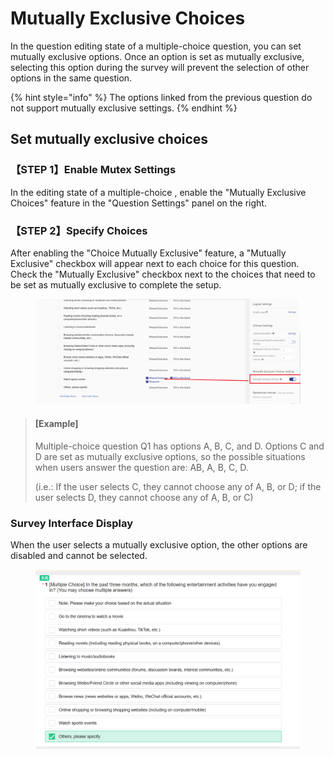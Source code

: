 # Mutually Exclusive Choices

In the question editing state of a multiple-choice question, you can set mutually exclusive options. Once an option is set as mutually exclusive, selecting this option during the survey will prevent the selection of other options in the same question.

{% hint style="info" %}
The options linked from the previous question do not support mutually exclusive settings.
{% endhint %}

## Set mutually exclusive choices

### 【STEP 1】Enable Mutex Settings

In the editing state of a multiple-choice , enable the "Mutually Exclusive Choices" feature in the "Question Settings" panel on the right.

### 【STEP 2】Specify Choices

After enabling the "Choice Mutually Exclusive" feature, a "Mutually Exclusive" checkbox will appear next to each choice for this question. Check the "Mutually Exclusive" checkbox next to the choices that need to be set as mutually exclusive to complete the setup.

<figure><img src="../../../../.gitbook/assets/image (897).png" alt=""><figcaption></figcaption></figure>

> #### \[Example]
>
> Multiple-choice question Q1 has options A, B, C, and D. Options C and D are set as mutually exclusive options, so the possible situations when users answer the question are: AB, A, B, C, D.
>
> (i.e.: If the user selects C, they cannot choose any of A, B, or D; if the user selects D, they cannot choose any of A, B, or C)

### Survey Interface Display

When the user selects a mutually exclusive option, the other options are disabled and cannot be selected.

<figure><img src="../../../../.gitbook/assets/image (898).png" alt=""><figcaption></figcaption></figure>

